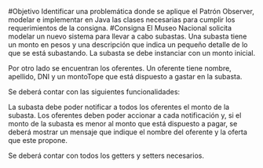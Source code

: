 #Objetivo
Identificar una problemática donde se aplique el Patrón Observer, modelar e
implementar en Java las clases necesarias para cumplir los requerimientos de la
consigna.
#Consigna
El Museo Nacional solicita modelar un nuevo sistema para llevar a cabo subastas.
Una subasta tiene un monto en pesos y una descripción que indica un pequeño
detalle de lo que se está subastando. La subasta se debe instanciar con un monto
inicial.

Por otro lado se encuentran los oferentes. Un oferente tiene nombre, apellido, DNI
y un montoTope que está dispuesto a gastar en la subasta.

Se deberá contar con las siguientes funcionalidades:

La subasta debe poder notificar a todos los oferentes el monto de la subasta.
Los oferentes deben poder accionar a cada notificación y, si el monto de la subasta
es menor al monto que está dispuesto a pagar, se deberá mostrar un mensaje que
indique el nombre del oferente y la oferta que este propone.

Se deberá contar con todos los getters y setters necesarios.